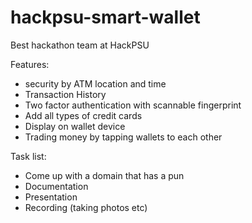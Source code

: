 # hackpsu-smart-wallet
Best hackathon team at HackPSU

Features:
* security by ATM location and time
* Transaction History
* Two factor authentication with scannable fingerprint
* Add all types of credit cards
* Display on wallet device
* Trading money by tapping wallets to each other

Task list:
* Come up with a domain that has a pun
* Documentation
* Presentation
* Recording (taking photos etc)
